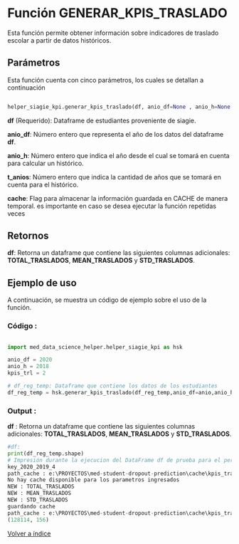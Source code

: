 Función **GENERAR_KPIS_TRASLADO**
==============================
<p1> Esta función permite obtener información sobre indicadores de traslado escolar a partir de datos históricos.</p1>

**<h2>Parámetros</h2>**
<p> Esta función cuenta con cinco parámetros, los cuales se detallan a continuación</p>

```Python

helper_siagie_kpi.generar_kpis_traslado(df, anio_df=None , anio_h=None ,t_anios=1, cache=False):

```
<p1><strong>df</strong> (Requerido): Dataframe de estudiantes proveniente de siagie.</p1>

<p1><strong>anio_df</strong>: Número entero que representa el año de los datos del dataframe <strong>df</strong>.</p1>

<p1><strong>anio_h</strong>: Número entero que indica el año desde el cual se tomará en cuenta para calcular un histórico. </p1>

<p1><strong>t_anios</strong>: Número entero que indica la cantidad de años que se tomará en cuenta para el histórico. </p1>

<p1><strong>cache</strong>: Flag para almacenar la información guardada en CACHE de manera temporal. es importante en caso se desea ejecutar la función repetidas veces</p1>

**<h2>Retornos</h2>**

<p1><strong>df</strong>: Retorna un dataframe que contiene las siguientes columnas adicionales: <strong>TOTAL_TRASLADOS</strong>, <strong>MEAN_TRASLADOS</strong> y <strong>STD_TRASLADOS</strong>.</p1>

<p1> </p1>

**<h2>Ejemplo de uso</h2>**
<p1> A continuación, se muestra un código de ejemplo sobre el uso de la función.</p1>


**<h3>Código :</h3>**
```Python

import med_data_science_helper.helper_siagie_kpi as hsk

anio_df = 2020
anio_h = 2018
kpis_trl = 2

# df_reg_temp: Dataframe que contiene los datos de los estudiantes
df_reg_temp = hsk.generar_kpis_traslado(df_reg_temp,anio_df=anio,anio_h=anio_h_1,t_anios=kpis_trl,cache=True)    

```

**<h3>Output :</h3>**

<p1><strong>df</strong> : Retorna un dataframe que contiene las siguientes columnas adicionales: <strong>TOTAL_TRASLADOS</strong>, <strong>MEAN_TRASLADOS</strong> y <strong>STD_TRASLADOS</strong>.</p1>


```Python
#df: 
print(df_reg_temp.shape)
# Impresión durante la ejecucion del DataFrame df de prueba para el periodo 2020 y 3 años de histórico:
key_2020_2019_4
path_cache : e:\PROYECTOS\med-student-dropout-prediction\cache\kpis_traslado.h5
No hay cache disponible para los parametros ingresados
NEW : TOTAL_TRASLADOS
NEW : MEAN_TRASLADOS
NEW : STD_TRASLADOS
guardando cache
path_cache : e:\PROYECTOS\med-student-dropout-prediction\cache\kpis_traslado.h5
(128114, 156)

```


[Volver a índice](../../docsPrincipal.md ) $~~~~~~~~~~~~~~~~~~~~~~~~~~~~~~~~~~~~~~~~~~~~~~~~~~~~~~~~~~~~~~~~~~~~~~~~~~~~~~~~~~~~~~~~~~~~~~~~~~~~~~~~~~~~~~~~~~~~~~~~~~~~~~~~~~~~~~~~~~~~~~~~~~~~~~~~~~~~~~~$ 
